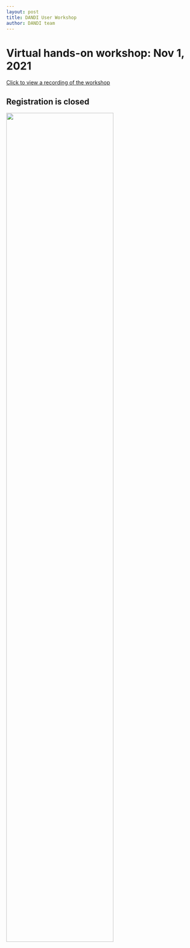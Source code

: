 ```yaml
---
layout: post
title: DANDI User Workshop
author: DANDI team
---
```


# Virtual hands-on workshop: Nov 1, 2021

<a href="https://www.youtube.com/watch?v=fFnx-wzlLOs" target="_blank">Click to view a recording of the workshop</a>

## Registration is closed

<!--
[Register using this link](https://docs.google.com/forms/d/e/1FAIpQLSeONjD73tXRZJg_tVo7t6-vd9KNLAeD4m3ItLSATp15UH-Gfw/viewform?usp=sf_link)

Connection information will be emailed to registered participants the week before the workshop.
-->

<img src="/assets/2021_DANDI_USER_Workshop.svg" width="75%" />
